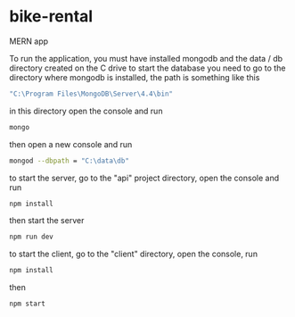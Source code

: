 # bike-rental
MERN app

To run the application, you must have installed mongodb and the data / db directory created on the C drive
to start the database you need to go to the directory where mongodb is installed, the path is something like this
```sh
"C:\Program Files\MongoDB\Server\4.4\bin"
```
in this directory open the console and run
```sh
mongo
```
then open a new console and run
```sh
mongod --dbpath = "C:\data\db"

```
to start the server, go to the "api" project directory, open the console and run 
```sh
npm install
```
then start the server
```sh
npm run dev
```
to start the client, go to the "client" directory, open the console, run 
```sh
npm install
```
then
```sh
npm start
```
